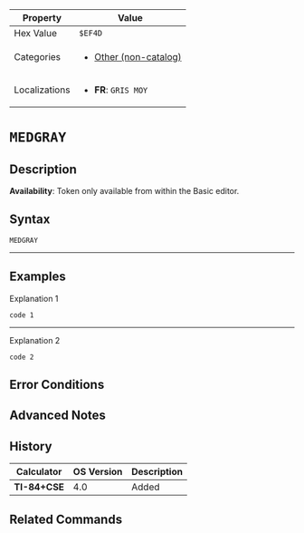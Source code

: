 | Property      | Value |
|---------------|-------|
| Hex Value     | `$EF4D`|
| Categories    | <ul><li>[Other (non-catalog)](<../categories/Other (non-catalog).md>)</li></ul> |
| Localizations | <ul><li><b>FR</b>: `GRIS MOY`</li></ul> |

# `MEDGRAY`

## Description



<b>Availability</b>: Token only available from within the Basic editor.

## Syntax
`MEDGRAY`

<hr>

## Examples

Explanation 1
```ti-basic
code 1
```
---
Explanation 2
```ti-basic
code 2
```

## Error Conditions


## Advanced Notes


## History
| Calculator | OS Version | Description |
|------------|------------|-------------|
| <b>TI-84+CSE</b> | 4.0 | Added

## Related Commands

    